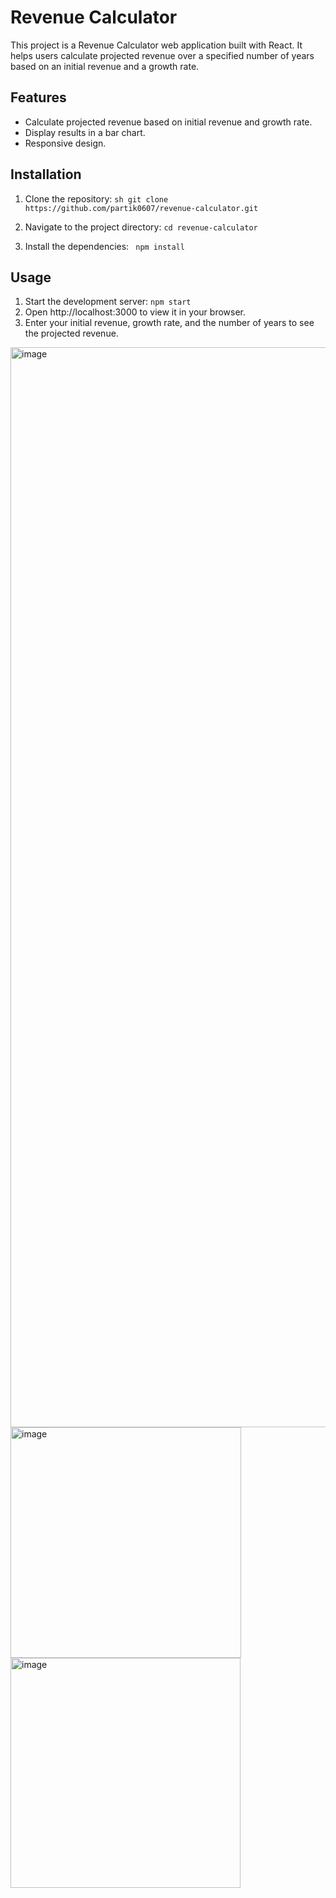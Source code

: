# Revenue Calculator

This project is a Revenue Calculator web application built with React. It helps users calculate projected revenue over a specified number of years based on an initial revenue and a growth rate.

## Features

- Calculate projected revenue based on initial revenue and growth rate.
- Display results in a bar chart.
- Responsive design.

## Installation

1. Clone the repository:
   ```sh git clone https://github.com/partik0607/revenue-calculator.git ```

2. Navigate to the project directory:
    ```cd revenue-calculator ```
3. Install the dependencies:
   ``` npm install```

## Usage
1. Start the development server:
   ``` npm start ```
2. Open http://localhost:3000 to view it in your browser.
3. Enter your initial revenue, growth rate, and the number of years to see the projected revenue.

<img width="1728" alt="image" src="https://github.com/user-attachments/assets/d5bea2e7-109a-4cb2-9b94-87113c026917">


<img width="369" alt="image" src="https://github.com/user-attachments/assets/aee49316-cff8-4032-86b1-264421ff0886">
<img width="368" alt="image" src="https://github.com/user-attachments/assets/09004ed3-fd4f-4d8d-bb5c-447b3de18b74">



